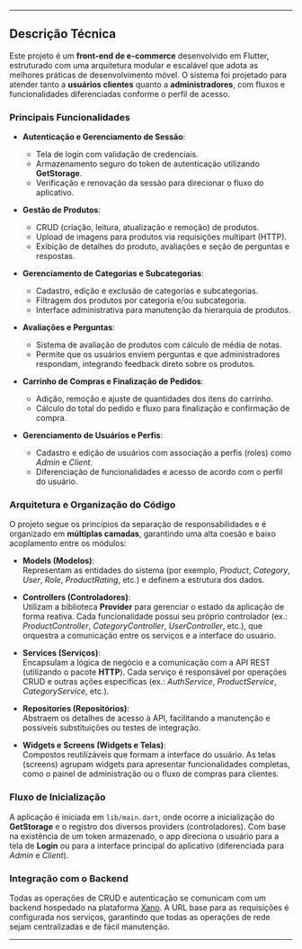 
---

## Descrição Técnica

Este projeto é um **front-end de e-commerce** desenvolvido em Flutter, estruturado com uma arquitetura modular e escalável que adota as melhores práticas de desenvolvimento móvel. O sistema foi projetado para atender tanto a **usuários clientes** quanto a **administradores**, com fluxos e funcionalidades diferenciadas conforme o perfil de acesso.

### Principais Funcionalidades

- **Autenticação e Gerenciamento de Sessão**:  
  - Tela de login com validação de credenciais.
  - Armazenamento seguro do token de autenticação utilizando **GetStorage**.
  - Verificação e renovação da sessão para direcionar o fluxo do aplicativo.

- **Gestão de Produtos**:  
  - CRUD (criação, leitura, atualização e remoção) de produtos.
  - Upload de imagens para produtos via requisições multipart (HTTP).
  - Exibição de detalhes do produto, avaliações e seção de perguntas e respostas.

- **Gerenciamento de Categorias e Subcategorias**:  
  - Cadastro, edição e exclusão de categorias e subcategorias.
  - Filtragem dos produtos por categoria e/ou subcategoria.
  - Interface administrativa para manutenção da hierarquia de produtos.

- **Avaliações e Perguntas**:  
  - Sistema de avaliação de produtos com cálculo de média de notas.
  - Permite que os usuários enviem perguntas e que administradores respondam, integrando feedback direto sobre os produtos.

- **Carrinho de Compras e Finalização de Pedidos**:  
  - Adição, remoção e ajuste de quantidades dos itens do carrinho.
  - Cálculo do total do pedido e fluxo para finalização e confirmação de compra.

- **Gerenciamento de Usuários e Perfis**:  
  - Cadastro e edição de usuários com associação a perfis (roles) como *Admin* e *Client*.
  - Diferenciação de funcionalidades e acesso de acordo com o perfil do usuário.

### Arquitetura e Organização do Código

O projeto segue os princípios da separação de responsabilidades e é organizado em **múltiplas camadas**, garantindo uma alta coesão e baixo acoplamento entre os módulos:

- **Models (Modelos)**:  
  Representam as entidades do sistema (por exemplo, *Product*, *Category*, *User*, *Role*, *ProductRating*, etc.) e definem a estrutura dos dados.

- **Controllers (Controladores)**:  
  Utilizam a biblioteca **Provider** para gerenciar o estado da aplicação de forma reativa. Cada funcionalidade possui seu próprio controlador (ex.: *ProductController*, *CategoryController*, *UserController*, etc.), que orquestra a comunicação entre os serviços e a interface do usuário.

- **Services (Serviços)**:  
  Encapsulam a lógica de negócio e a comunicação com a API REST (utilizando o pacote **HTTP**). Cada serviço é responsável por operações CRUD e outras ações específicas (ex.: *AuthService*, *ProductService*, *CategoryService*, etc.).

- **Repositories (Repositórios)**:  
  Abstraem os detalhes de acesso à API, facilitando a manutenção e possíveis substituições ou testes de integração.

- **Widgets e Screens (Widgets e Telas)**:  
  Compostos reutilizáveis que formam a interface do usuário. As telas (screens) agrupam widgets para apresentar funcionalidades completas, como o painel de administração ou o fluxo de compras para clientes.

### Fluxo de Inicialização

A aplicação é iniciada em `lib/main.dart`, onde ocorre a inicialização do **GetStorage** e o registro dos diversos providers (controladores). Com base na existência de um token armazenado, o app direciona o usuário para a tela de **Login** ou para a interface principal do aplicativo (diferenciada para *Admin* e *Client*).

### Integração com o Backend

Todas as operações de CRUD e autenticação se comunicam com um backend hospedado na plataforma [Xano](https://xano.com/). A URL base para as requisições é configurada nos serviços, garantindo que todas as operações de rede sejam centralizadas e de fácil manutenção.

---


